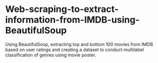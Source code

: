 # Web-scraping-to-extract-information-from-IMDB-using-BeautifulSoup
Using BeautifulSoup, extracting top and bottom 100 movies from IMDB based on user ratings and creating a dataset to conduct multilabel classification of genres using movie poster.
